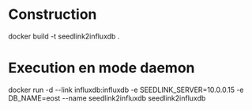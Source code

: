 # Construction

docker build -t seedlink2influxdb .

# Execution en mode daemon

docker run -d --link influxdb:influxdb -e SEEDLINK_SERVER=10.0.0.15 -e DB_NAME=eost --name seedlink2influxdb seedlink2influxdb
